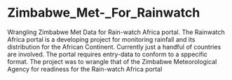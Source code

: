 # Zimbabwe_Met-_For_Rainwatch
Wrangling Zimbabwe Met Data for Rain-watch Africa portal.
The Rainwatch Africa portal is a developing project for monitoring rainfall and its distribution for the African Continent. Currently just a handful of countries are 
involved. The portal requires entry-data to conform to a sppecific format. The project was to wrangle that of the Zimbabwe Meteorological Agency for readiness for the Rain-watch Africa portal
